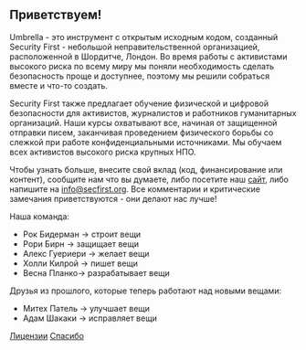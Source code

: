 [Title]: # (О приложении)
[Order]: # (0)

## Приветствуем!

Umbrella - это инструмент с открытым исходным кодом, созданный Security First - небольшой неправительственной организацией, расположенной в Шордитче, Лондон. Во время работы с активистами высокого риска по всему миру мы поняли необходимость сделать безопасность проще и доступнее, поэтому мы решили собраться вместе и что-то создать.

Security First также предлагает обучение физической и цифровой безопасности для активистов, журналистов и работников гуманитарных организаций. Наши курсы охватывают все, начиная от защищенной отправки писем, заканчивая проведением физического борьбы со слежкой при работе конфиденциальными источниками. Мы обучаем всех активистов высокого риска крупных НПО.

Чтобы узнать больше, внесите свой вклад (код, финансирование или контент), сообщите нам что вы думаете, либо посетите наш [сайт](https://secfirst.org), либо напишите на info@secfirst.org. Все комментарии и критические замечания приветствуются - они делают нас лучше!

Наша команда:

* Рок Бидерман -> строит вещи
* Рори Бирн -> защищает вещи
* Алекс Гуериери -> желает вещи
* Холли Килрой -> пишет вещи
* Весна Планко-> разрабатывает вещи

Друзья из прошлого, которые теперь работают над новыми вещами:
* Митех Патель -> улучшает вещи
* Адам Шакаки -> исправляет вещи

[Лицензии](umbrella://licences/) 
[Спасибо](umbrella://thankyou/)

